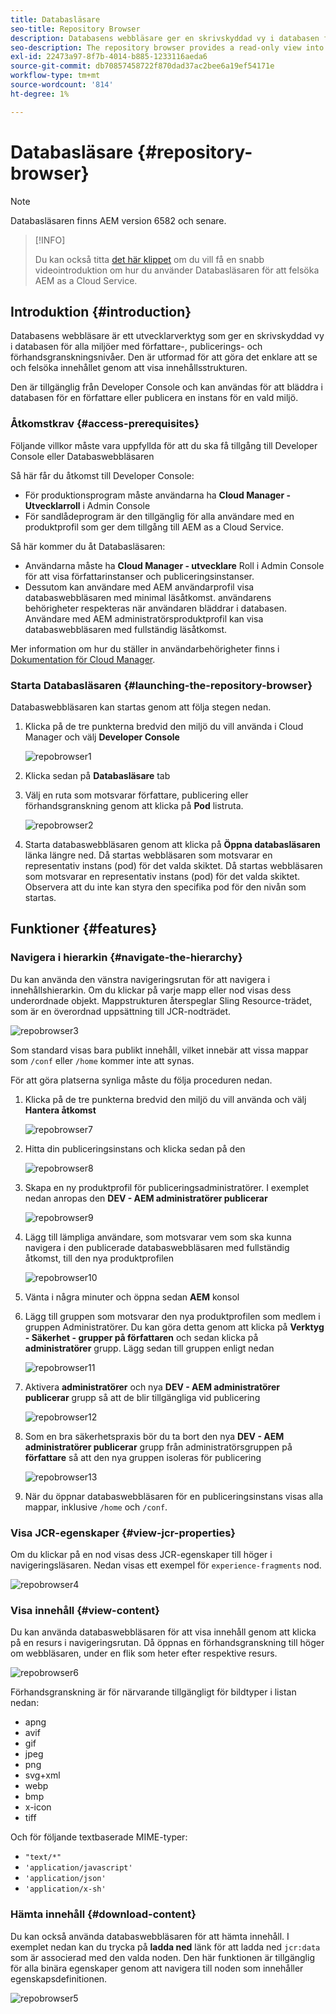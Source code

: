 ```yaml
---
title: Databasläsare
seo-title: Repository Browser
description: Databasens webbläsare ger en skrivskyddad vy i databasen för alla miljöer på författar-, publicerings- och förhandsgranskningsnivåer.
seo-description: The repository browser provides a read-only view into the repository for all environments on author, publish, and preview tiers.
exl-id: 22473a97-8f7b-4014-b885-1233116aeda6
source-git-commit: db70857458722f870dad37ac2bee6a19ef54171e
workflow-type: tm+mt
source-wordcount: '814'
ht-degree: 1%

---
```


# Databasläsare {#repository-browser}

>[!NOTE]
>
>Databasläsaren finns AEM version 6582 och senare.

>[!INFO]
>
>Du kan också titta [det här klippet](https://experienceleague.adobe.com/docs/experience-manager-learn/cloud-service/debugging/debugging-aem-as-a-cloud-service/repository-browser.html) om du vill få en snabb videointroduktion om hur du använder Databasläsaren för att felsöka AEM as a Cloud Service.

## Introduktion {#introduction}

Databasens webbläsare är ett utvecklarverktyg som ger en skrivskyddad vy i databasen för alla miljöer med författare-, publicerings- och förhandsgranskningsnivåer. Den är utformad för att göra det enklare att se och felsöka innehållet genom att visa innehållsstrukturen.

Den är tillgänglig från Developer Console och kan användas för att bläddra i databasen för en författare eller publicera en instans för en vald miljö.

### Åtkomstkrav {#access-prerequisites}

Följande villkor måste vara uppfyllda för att du ska få tillgång till Developer Console eller Databaswebbläsaren

Så här får du åtkomst till Developer Console:

* För produktionsprogram måste användarna ha **Cloud Manager - Utvecklarroll** i Admin Console
* För sandlådeprogram är den tillgänglig för alla användare med en produktprofil som ger dem tillgång till AEM as a Cloud Service.

Så här kommer du åt Databasläsaren:

* Användarna måste ha **Cloud Manager - utvecklare** Roll i Admin Console för att visa författarinstanser och publiceringsinstanser.
* Dessutom kan användare med AEM användarprofil visa databaswebbläsaren med minimal läsåtkomst. användarens behörigheter respekteras när användaren bläddrar i databasen. Användare med AEM administratörsproduktprofil kan visa databaswebbläsaren med fullständig läsåtkomst.

Mer information om hur du ställer in användarbehörigheter finns i [Dokumentation för Cloud Manager](https://experienceleague.adobe.com/docs/experience-manager-cloud-manager/using/requirements/setting-up-users-and-roles.html).

### Starta Databasläsaren {#launching-the-repository-browser}

Databaswebbläsaren kan startas genom att följa stegen nedan.

1. Klicka på de tre punkterna bredvid den miljö du vill använda i Cloud Manager och välj **Developer Console**

   ![repobrowser1](/help/implementing/developing/tools/assets/repobrowser1.png)

1. Klicka sedan på **Databasläsare** tab
1. Välj en ruta som motsvarar författare, publicering eller förhandsgranskning genom att klicka på **Pod** listruta.

   ![repobrowser2](/help/implementing/developing/tools/assets/repobrowser2.png)

1. Starta databaswebbläsaren genom att klicka på **Öppna databasläsaren** länka längre ned. Då startas webbläsaren som motsvarar en representativ instans (pod) för det valda skiktet. Då startas webbläsaren som motsvarar en representativ instans (pod) för det valda skiktet. Observera att du inte kan styra den specifika pod för den nivån som startas.

## Funktioner {#features}

### Navigera i hierarkin {#navigate-the-hierarchy}

Du kan använda den vänstra navigeringsrutan för att navigera i innehållshierarkin. Om du klickar på varje mapp eller nod visas dess underordnade objekt. Mappstrukturen återspeglar Sling Resource-trädet, som är en överordnad uppsättning till JCR-nodträdet.

![repobrowser3](/help/implementing/developing/tools/assets/repobrowser3.png)

Som standard visas bara publikt innehåll, vilket innebär att vissa mappar som `/conf` eller `/home` kommer inte att synas.

För att göra platserna synliga måste du följa proceduren nedan.

1. Klicka på de tre punkterna bredvid den miljö du vill använda och välj **Hantera åtkomst**

   ![repobrowser7](/help/implementing/developing/tools/assets/repobrowser7.png)

1. Hitta din publiceringsinstans och klicka sedan på den

   ![repobrowser8](/help/implementing/developing/tools/assets/repobrowser8.png)

1. Skapa en ny produktprofil för publiceringsadministratörer. I exemplet nedan anropas den **DEV - AEM administratörer publicerar**

   ![repobrowser9](/help/implementing/developing/tools/assets/repobrowser9.png)

1. Lägg till lämpliga användare, som motsvarar vem som ska kunna navigera i den publicerade databaswebbläsaren med fullständig åtkomst, till den nya produktprofilen

   ![repobrowser10](/help/implementing/developing/tools/assets/repobrowser10.png)

1. Vänta i några minuter och öppna sedan **AEM** konsol
1. Lägg till gruppen som motsvarar den nya produktprofilen som medlem i gruppen Administratörer. Du kan göra detta genom att klicka på **Verktyg - Säkerhet - grupper på författaren** och sedan klicka på **administratörer** grupp. Lägg sedan till gruppen enligt nedan

   ![repobrowser11](/help/implementing/developing/tools/assets/repobrowser11.png)

1. Aktivera **administratörer** och nya **DEV - AEM administratörer publicerar** grupp så att de blir tillgängliga vid publicering

   ![repobrowser12](/help/implementing/developing/tools/assets/repobrowser12.png)

1. Som en bra säkerhetspraxis bör du ta bort den nya **DEV - AEM administratörer publicerar** grupp från administratörsgruppen på **författare** så att den nya gruppen isoleras för publicering

   ![repobrowser13](/help/implementing/developing/tools/assets/repobrowser13.png)

1. När du öppnar databaswebbläsaren för en publiceringsinstans visas alla mappar, inklusive `/home` och `/conf`.

### Visa JCR-egenskaper {#view-jcr-properties}

Om du klickar på en nod visas dess JCR-egenskaper till höger i navigeringsläsaren. Nedan visas ett exempel för `experience-fragments` nod.

![repobrowser4](/help/implementing/developing/tools/assets/repobrowser41.png)

### Visa innehåll {#view-content}

Du kan använda databaswebbläsaren för att visa innehåll genom att klicka på en resurs i navigeringsrutan. Då öppnas en förhandsgranskning till höger om webbläsaren, under en flik som heter efter respektive resurs.

![repobrowser6](/help/implementing/developing/tools/assets/repobrowser61.png)

Förhandsgranskning är för närvarande tillgängligt för bildtyper i listan nedan:

* apng
* avif
* gif
* jpeg
* png
* svg+xml
* webp
* bmp
* x-icon
* tiff

Och för följande textbaserade MIME-typer:

* `"text/*"`
* `'application/javascript'`
* `'application/json'`
* `'application/x-sh'`

### Hämta innehåll {#download-content}

Du kan också använda databaswebbläsaren för att hämta innehåll. I exemplet nedan kan du trycka på **ladda ned** länk för att ladda ned `jcr:data` som är associerad med den valda noden. Den här funktionen är tillgänglig för alla binära egenskaper genom att navigera till noden som innehåller egenskapsdefinitionen.

![repobrowser5](/help/implementing/developing/tools/assets/repobrowser52.png)
